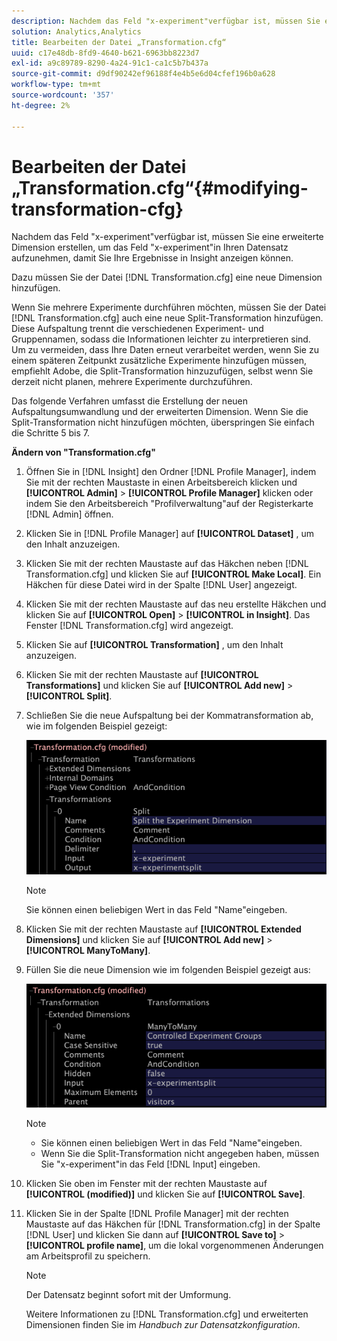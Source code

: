 ```yaml
---
description: Nachdem das Feld "x-experiment"verfügbar ist, müssen Sie eine erweiterte Dimension erstellen, um das Feld "x-experiment"in Ihren Datensatz aufzunehmen, damit Sie Ihre Ergebnisse in Insight anzeigen können.
solution: Analytics,Analytics
title: Bearbeiten der Datei „Transformation.cfg“
uuid: c17e48db-8fd9-4640-b621-6963bb8223d7
exl-id: a9c89789-8290-4a24-91c1-ca1c5b7b437a
source-git-commit: d9df90242ef96188f4e4b5e6d04cfef196b0a628
workflow-type: tm+mt
source-wordcount: '357'
ht-degree: 2%

---
```


# Bearbeiten der Datei „Transformation.cfg“{#modifying-transformation-cfg}

Nachdem das Feld &quot;x-experiment&quot;verfügbar ist, müssen Sie eine erweiterte Dimension erstellen, um das Feld &quot;x-experiment&quot;in Ihren Datensatz aufzunehmen, damit Sie Ihre Ergebnisse in Insight anzeigen können.

Dazu müssen Sie der Datei [!DNL Transformation.cfg] eine neue Dimension hinzufügen.

Wenn Sie mehrere Experimente durchführen möchten, müssen Sie der Datei [!DNL Transformation.cfg] auch eine neue Split-Transformation hinzufügen. Diese Aufspaltung trennt die verschiedenen Experiment- und Gruppennamen, sodass die Informationen leichter zu interpretieren sind. Um zu vermeiden, dass Ihre Daten erneut verarbeitet werden, wenn Sie zu einem späteren Zeitpunkt zusätzliche Experimente hinzufügen müssen, empfiehlt Adobe, die Split-Transformation hinzuzufügen, selbst wenn Sie derzeit nicht planen, mehrere Experimente durchzuführen.

Das folgende Verfahren umfasst die Erstellung der neuen Aufspaltungsumwandlung und der erweiterten Dimension. Wenn Sie die Split-Transformation nicht hinzufügen möchten, überspringen Sie einfach die Schritte 5 bis 7.

**Ändern von &quot;Transformation.cfg&quot;**

1. Öffnen Sie in [!DNL Insight] den Ordner [!DNL Profile Manager], indem Sie mit der rechten Maustaste in einen Arbeitsbereich klicken und **[!UICONTROL Admin]** > **[!UICONTROL Profile Manager]** klicken oder indem Sie den Arbeitsbereich &quot;Profilverwaltung&quot;auf der Registerkarte [!DNL Admin] öffnen.
1. Klicken Sie in [!DNL Profile Manager] auf **[!UICONTROL Dataset]** , um den Inhalt anzuzeigen.
1. Klicken Sie mit der rechten Maustaste auf das Häkchen neben [!DNL Transformation.cfg] und klicken Sie auf **[!UICONTROL Make Local]**. Ein Häkchen für diese Datei wird in der Spalte [!DNL User] angezeigt.
1. Klicken Sie mit der rechten Maustaste auf das neu erstellte Häkchen und klicken Sie auf **[!UICONTROL Open]** > **[!UICONTROL in Insight]**. Das Fenster [!DNL Transformation.cfg] wird angezeigt.
1. Klicken Sie auf **[!UICONTROL Transformation]** , um den Inhalt anzuzeigen.
1. Klicken Sie mit der rechten Maustaste auf **[!UICONTROL Transformations]** und klicken Sie auf **[!UICONTROL Add new]** > **[!UICONTROL Split]**.
1. Schließen Sie die neue Aufspaltung bei der Kommatransformation ab, wie im folgenden Beispiel gezeigt:

   ![Schritt-Info](assets/New_split_transformation.png)

   >[!NOTE]
   >
   >Sie können einen beliebigen Wert in das Feld &quot;Name&quot;eingeben.

1. Klicken Sie mit der rechten Maustaste auf **[!UICONTROL Extended Dimensions]** und klicken Sie auf **[!UICONTROL Add new]** > **[!UICONTROL ManyToMany]**.
1. Füllen Sie die neue Dimension wie im folgenden Beispiel gezeigt aus:

   ![Schritt-Info](assets/New_Dimension_controlled_experiment_groups.png)

   >[!NOTE]
   >
   >* Sie können einen beliebigen Wert in das Feld &quot;Name&quot;eingeben.
   >* Wenn Sie die Split-Transformation nicht angegeben haben, müssen Sie &quot;x-experiment&quot;in das Feld [!DNL Input] eingeben.


1. Klicken Sie oben im Fenster mit der rechten Maustaste auf **[!UICONTROL (modified)]** und klicken Sie auf **[!UICONTROL Save]**.
1. Klicken Sie in der Spalte [!DNL Profile Manager] mit der rechten Maustaste auf das Häkchen für [!DNL Transformation.cfg] in der Spalte [!DNL User] und klicken Sie dann auf **[!UICONTROL Save to]** > **[!UICONTROL profile name]**, um die lokal vorgenommenen Änderungen am Arbeitsprofil zu speichern.

   >[!NOTE]
   >
   >Der Datensatz beginnt sofort mit der Umformung.

   Weitere Informationen zu [!DNL Transformation.cfg] und erweiterten Dimensionen finden Sie im *Handbuch zur Datensatzkonfiguration*.
